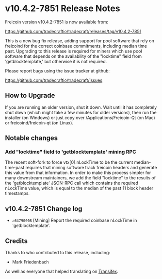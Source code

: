 v10.4.2-7851 Release Notes
==========================

Freicoin version v10.4.2-7851 is now available from:

  https://github.com/tradecraftio/tradecraft/releases/tag/v10.4.2-7851

This is a new bug fix release, adding support for pool software that rely on freicoind for the correct coinbase commitments, including median time past. Upgrading to this release is required for miners which use pool software that depends on the availability of the "locktime" field from 'getblocktemplate,' but otherwise it is not required.

Please report bugs using the issue tracker at github:

  https://github.com/tradecraftio/tradecraft/issues

How to Upgrade
--------------

If you are running an older version, shut it down. Wait until it has completely shut down (which might take a few minutes for older versions), then run the installer (on Windows) or just copy over /Applications/Freicoin-Qt (on Mac) or freicoind/freicoin-qt (on Linux).

Notable changes
---------------

### Add "locktime" field to 'getblocktemplate' mining RPC

The recent soft-fork to force vtx[0].nLockTime to be the current median-time-past requires that mining software track freicoin headers and generate this value from that information. In order to make this process simpler for many downstream maintainers, we add the field "locktime" to the results of the 'getblocktemplate' JSON-RPC call which contains the required nLockTime value, which is equal to the median of the past 11 block header timestamps.

v10.4.2-7851 Change log
-----------------------

- `a64790008` [Mining]
  Report the required coinbase nLockTime in 'getblocktemplate'.

Credits
--------

Thanks to who contributed to this release, including:

- Mark Friedenbach

As well as everyone that helped translating on [Transifex](https://www.transifex.com/tradecraft/freicoin-1/).
